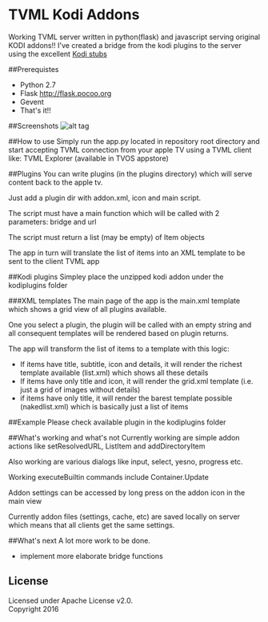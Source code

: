 # TVML Kodi Addons
Working TVML server written in python(flask) and javascript serving original KODI addons!!
I've created a bridge from the kodi plugins to the server using the excellent [Kodi stubs](https://github.com/romanvm/Kodistubs)

##Prerequistes
- Python 2.7
- Flask http://flask.pocoo.org
- Gevent
- That's it!!

##Screenshots
![alt tag](https://raw.githubusercontent.com/ggyeh/TVML-Kodi-Addons/master/images/screenshot1.png)

##How to use
Simply run the app.py located in repository root directory and start accepting TVML connection from your apple TV using a TVML client like: TVML Explorer (available in TVOS appstore)

##Plugins
You can write plugins (in the plugins directory) which will serve content back to the apple tv.

Just add a plugin dir with addon.xml, icon and main script.

The script must have a main function which will be called with 2 parameters: bridge and url

The script must return a list (may be empty) of Item objects

The app in turn will translate the list of items into an XML template to be sent to the client TVML app

##Kodi plugins
Simpley place the unzipped kodi addon under the kodiplugins folder

###XML templates
The main page of the app is the main.xml template which shows a grid view of all plugins available.

One you select a plugin, the plugin will be called with an empty string and all consequent templates will be rendered based on plugin returns.

The app will transform the list of items to a template with this logic:
- If items have title, subtitle, icon and details, it will render the richest template available (list.xml) which shows all these details
- If items have only title and icon, it will render the grid.xml template (i.e. just a grid of images without details)
- if items have only title, it will render the barest template possible (nakedlist.xml) which is basically just a list of items


##Example
Please check available plugin in the kodiplugins folder

##What's working and what's not
Currently working are simple addon actions like setResolvedURL, ListItem and addDirectoryItem

Also working are various dialogs like input, select, yesno, progress etc.

Working executeBuiltin commands include Container.Update

Addon settings can be accessed by long press on the addon icon in the main view

Currently addon files (settings, cache, etc) are saved locally on server which means that all clients get the same settings.

##What's next
A lot more work to be done.
- implement more elaborate bridge functions

## License

Licensed under Apache License v2.0.
<br>
Copyright 2016
